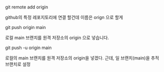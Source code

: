 ### 


git remote add origin

github의 특정 레포지토리에 연결 할건데 이름은 orign 으로 할게

git push origin main

로컬 main 브랜치를 원격 저장소의 origin 으로 넣습니다.

git push -u origin main

로컬의 main 브랜치를 원격 저장소의 origin을 넣겠다. 근데, 일 브랜치(main)을 추적 브랜치로 설정